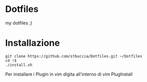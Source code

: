 # Dotfiles
my dotfiles ;)

# Installazione
```
git clone https://github.com/stbuccia/Dotfiles.git ~/Dotfiles
cd !$
./install.sh
```

Per installare i Plugin in vim digita all'interno di vim
PlugInstall
